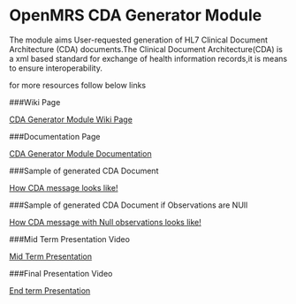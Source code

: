OpenMRS CDA Generator Module
===========================

The module aims User-requested generation of HL7 Clinical Document Architecture (CDA) documents.The Clinical Document Architecture(CDA) is a xml based standard for exchange of health information records,it is means to ensure interoperability.

for more resources follow below links

###Wiki Page

[CDA Generator Module Wiki Page](https://wiki.openmrs.org/display/projects/OpenMRS+CDA+Generator)

###Documentation Page

[CDA Generator Module Documentation](https://wiki.openmrs.org/display/projects/CDA+Generator+Module+Documentation)


###Sample of generated CDA Document

[How CDA message looks like!](https://wiki.openmrs.org/display/projects/Sample+Aphp+messages+for+review)

###Sample of generated CDA Document if Observations are NUll

[How CDA message with Null observations looks like!](https://wiki.openmrs.org/display/projects/Sample+Aphp+message+with+null+observations)


###Mid Term Presentation Video

[Mid Term Presentation](https://talk.openmrs.org/t/gsoc-2014-openmrs-cda-generator-midterm-presentation/316)

###Final Presentation Video

[End term Presentation](https://talk.openmrs.org/t/gsoc-2014-openmrs-cda-generator-final-presentation/493)

